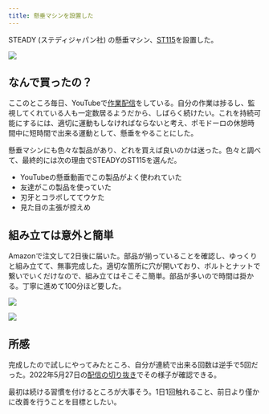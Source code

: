 ```yaml
---
title: 懸垂マシンを設置した
---
```

STEADY (ステディジャパン社) の懸垂マシン、[ST115](https://www.amazon.co.jp/dp/B09K3QQBKH)を設置した。

![](https://lh3.googleusercontent.com/i_G6jl29NBsdqjrKkX24HkTbNVvPtjSO1NBDCLDb4J7DISF1ceHPx8uAS7Pf9LEK13_n_tlc5M_GAoH-exIJ9IsPY5WrBdgz3ZfYKfPo5rccoVZB6ky7XPrgqN_Gq-R6bNxc_af0UXMEkyGEBGf1yFo2DhjCNxReZfThzRstNZwvOyhJ9a-iL921)

なんで買ったの？
--------

ここのところ毎日、YouTubeで[作業配信](https://www.youtube.com/c/r7kamura)をしている。自分の作業は捗るし、監視してくれている人も一定数居るようだから、しばらく続けたい。これを持続可能にするには、適切に運動もしなければならないと考え、ポモドーロの休憩時間中に短時間で出来る運動として、懸垂をやることにした。

懸垂マシンにも色々な製品があり、どれを買えば良いのかは迷った。色々と調べて、最終的には次の理由でSTEADYのST115を選んだ。

*   YouTubeの懸垂動画でこの製品がよく使われていた
*   友達がこの製品を使っていた
*   刃牙とコラボしててウケた
*   見た目の主張が控えめ

組み立ては意外と簡単
----------

Amazonで注文して2日後に届いた。部品が揃っていることを確認し、ゆっくりと組み立てて、無事完成した。適切な箇所に穴が開いており、ボルトとナットで繋いでいくだけなので、組み立てはそこそこ簡単。部品が多いので時間は掛かる。丁寧に進めて100分ほど要した。

![](https://lh4.googleusercontent.com/u3JzS9Idnf9dq2-Z-qBi6KgOL6FLM9P-yuxr3_VKAEGba1mYXcWLXhzhTweUcxeImI1PiaSMDKKkHtGmxn7cru_oRYBBnuN2Gr5vygNqWXjjRW5Zo8K1gMY75yS8mI-HlfMYRJLq_qO6pRhYHF8MmRxqadSkaMb6WEE1TdK4Q4dkC5QZS1SX_bcC)

![](https://lh3.googleusercontent.com/Srk5wPbE7BcUhblSGlkiq2UzOgLzagg_Ls8ezakL1Lb6L0-vTwJ9xyIpEbvCQM7F1pGIKzjaIGB5UmO-1_sHPm0I6iP9-u7bnmvVfnUv36vSmXY4H3GwRi8CY529fuLVVRchKxPa3-buoxYLRYQqRMau2QTpe8G0aU5uJUrnZAf0N53DJTdZl4bd)

所感
--

完成したので試しにやってみたところ、自分が連続で出来る回数は逆手で5回だった。2022年5月27日の[配信の切り抜き](https://www.youtube.com/clip/Ugkxy2NXpdlfZF0kT9s-MoCOrbB1wpWEryK9)でその様子が確認できる。

最初は続ける習慣を付けるところが大事そう。1日1回触れること、前日より僅かに改善を行うことを目標としたい。
